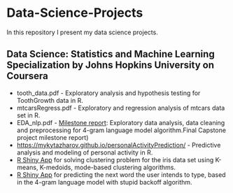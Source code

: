 # Data-Science-Projects

In this repository I present my data science projects.

## Data Science: Statistics and Machine Learning Specialization by Johns Hopkins University on Coursera

* tooth_data.pdf - Exploratory analysis and hypothesis testing for ToothGrowth data in R.
* mtcarsRegress.pdf - Exploratory and regression analysis of mtcars data set in R.
* EDA_nlp.pdf - [Milestone report](https://rpubs.com/kitazharov/573608): Exploratory data analysis, data cleaning and preprocessing for 4-gram language model algorithm.Final Capstone project milestone report)
* https://mykytazharov.github.io/personalActivityPrediction/ - Predictive analysis and modeling of personal activity in R. 
* [R Shiny App](https://mykytazharov.shinyapps.io/KMeansVisualisation/ ) for solving clustering problem for the iris data set using K-means, K-medoids, mode-based clustering algorithms.
* [R Shiny App](https://mykytazharov.shinyapps.io/SmartKeyBoardApp/) for predicting the next word the user intends to type, based in the 4-gram language model with stupid backoff algorithm.
